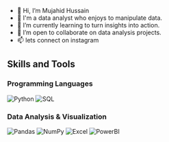 - 👋 Hi, I’m Mujahid Hussain
- 👀 I'm a data analyst who enjoys to manipulate data.
- 🌱 I’m currently learning to turn insights into action.
- 💞️ I’m open to collaborate on data analysis projects.
- 📫 lets connect on instagram
## Skills and Tools

### Programming Languages
![Python](https://img.shields.io/badge/-Python-3776AB?style=flat-square&logo=python&logoColor=white)
![SQL](https://img.shields.io/badge/-SQL-4479A1?style=flat-square&logo=postgresql&logoColor=white)

### Data Analysis & Visualization
![Pandas](https://img.shields.io/badge/-Pandas-150458?style=flat-square&logo=pandas&logoColor=white)
![NumPy](https://img.shields.io/badge/-NumPy-013243?style=flat-square&logo=numpy&logoColor=white)
![Excel](https://img.shields.io/badge/-Excel-217346?style=flat-square&logo=microsoft-excel&logoColor=white)
![PowerBI](https://img.shields.io/badge/-Power%20BI-F2C811?style=flat-square&logo=powerbi&logoColor=black)
